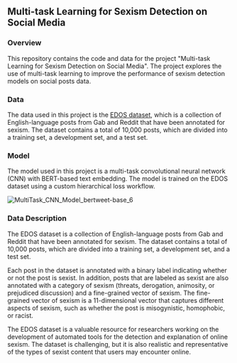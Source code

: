 ## Multi-task Learning for Sexism Detection on Social Media

### Overview

This repository contains the code and data for the project "Multi-task Learning for Sexism Detection on Social Media". The project explores the use of multi-task learning to improve the performance of sexism detection models on social posts data.

### Data

The data used in this project is the [EDOS dataset](https://github.com/rewire-online/edos), which is a collection of English-language posts from Gab and Reddit that have been annotated for sexism. The dataset contains a total of 10,000 posts, which are divided into a training set, a development set, and a test set.

### Model

The model used in this project is a multi-task convolutional neural network (CNN) with BERT-based text embedding. The model is trained on the EDOS dataset using a custom hierarchical loss workflow.

![MultiTask_CNN_Model_bertweet-base_6](https://github.com/minhha-lehoang/sexism-detection/assets/40814521/f3f16bc7-fb59-4486-9dbc-0b1b78cf79d2)


### Data Description

The EDOS dataset is a collection of English-language posts from Gab and Reddit that have been annotated for sexism. The dataset contains a total of 10,000 posts, which are divided into a training set, a development set, and a test set.

Each post in the dataset is annotated with a binary label indicating whether or not the post is sexist. In addition, posts that are labeled as sexist are also annotated with a category of sexism (threats, derogation, animosity, or prejudiced discussion) and a fine-grained vector of sexism. The fine-grained vector of sexism is a 11-dimensional vector that captures different aspects of sexism, such as whether the post is misogynistic, homophobic, or racist.

The EDOS dataset is a valuable resource for researchers working on the development of automated tools for the detection and explanation of online sexism. The dataset is challenging, but it is also realistic and representative of the types of sexist content that users may encounter online.
